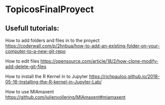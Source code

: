 # TopicosFinalProyect
## Usefull tutorials:

How to add folders and files in to the proyect
https://coderwall.com/p/2hnbua/how-to-add-an-existing-folder-on-your-computer-to-a-new-git-repo

How to edit files
https://opensource.com/article/18/2/how-clone-modify-add-delete-git-files

How to install the R Kernel in to Jupyter
https://richpauloo.github.io/2018-05-16-Installing-the-R-kernel-in-Jupyter-Lab/

How to use MIAmaxent
https://github.com/julienvollering/MIAmaxent#miamaxent
